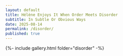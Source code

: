 ```yaml
---
layout: default
title: Hélène Enjoys It When Order Meets Disorder
subtitle: In Subtle Or Obvious Ways
date: 2025-08-14
permalink: /disorder/
published: true
---
```


{%- include gallery.html folder="disorder" -%}